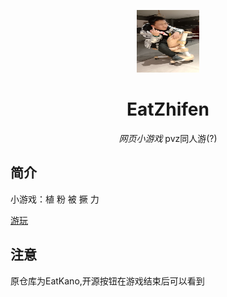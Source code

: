 <p align="center">
  <a href="https://xingye.me/game/eatkano"><img src="https://github.com/arcxingye/EatKano/blob/main/static/image/ClickBefore.png?raw=true" width="100" height="100" alt="EatZhifen"></a>
</p>
<div align="center">

# EatZhifen

_网页小游戏_
pvz同人游(?)

</div>


## 简介

小游戏：植 粉 被 撅 力

[游玩](https://eracombat.github.io/EatZhifen/)

## 注意
原仓库为EatKano,开源按钮在游戏结束后可以看到
